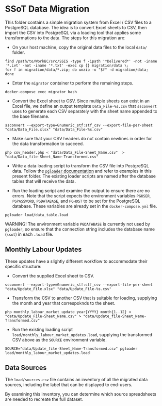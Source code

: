 SSoT Data Migration
===================

This folder contains a simple migration system from Excel / CSV files to a PostgreSQL database. The idea is to convert Excel sheets to CSV, then import the CSV into PostgreSQL via a loading tool that applies some transformations to the data. The steps for this migration are:

- On your host machine, copy the original data files to the local `data/` folder.
```
find /path/to/WorkBC/src/SSIS -type f -ipath '*Delivered*' -not -iname '*.ivt' -not -iname '*.txt' -exec cp {} migration/data \;
for f in migration/data/*.zip; do unzip -o "$f" -d migration/data; done
```

- Enter the `migrator` container to perform the remaining steps.
```
docker-compose exec migrator bash
```

- Convert the Excel sheet to CSV. Since multiple sheets can exist in an Excel file, we define an output template `Data_File-%s.csv` that `ssconvert` uses to generate each CSV separately with the sheet name appended to the base filename.
```
ssconvert --export-type=Gnumeric_stf:stf_csv --export-file-per-sheet "data/Data_File.xlsx" "data/Data_File-%s.csv"
```

- Make sure that your CSV headers do not contain newlines in order for the data transformation to succeed.
```
php csv_header.php < "data/Data_File-Sheet_Name.csv"  > "data/Data_file-Sheet_Name-Transformed.csv"
```

- Write a data loading script to transform the CSV file into PostgreSQL data. Follow the [`pgloader` documentation](https://pgloader.readthedocs.io/en/latest/tutorial/tutorial.html#loading-csv-data-with-pgloader) and refer to examples in this present folder. The existing loader scripts are named after the database tables that will receive the data.

- Run the loading script and examine the output to ensure there are no errors. Note that the script expects the environment variables `PGUSER`, `PGPASSWORD`, `PGDATABASE`, and `PGHOST` to be set for the PostgreSQL database. These variables are already set in the `docker-compose.yml` file.
```
pgloader load/data_table.load
```
WARNING! The environment variable `PGDATABASE` is currently not used by `pgloader`, so ensure that the connection string includes the database name (`ssot`) in each `.load` file.

## Monthly Labour Updates
These updates have a slightly different workflow to accommodate their specific structure:

- Convert the supplied Excel sheet to CSV.
```
ssconvert --export-type=Gnumeric_stf:stf_csv --export-file-per-sheet "data/Update_File.xlsx" "data/Update_File-%s.csv"
```

- Transform the CSV to another CSV that is suitable for loading, supplying the month and year that correspoknds to the sheet.
```
php monthly_labour_market_update year{YYYY} month{1..12} < "data/Update_File-Sheet_Name.csv" > "data/Update_file-Sheet_Name-Transformed.csv"
```

- Run the existing loading script `load/monthly_labour_market_updates.load`, supplying the transformed CSV above as the `SOURCE` environment variable.
```
SOURCE="data/Update_file-Sheet_Name-Transformed.csv" pgloader load/monthly_labour_market_updates.load
```
## Data Sources
The `load/sources.csv` file contains an inventory of all the migrated data sources, including the label that can be displayed to end-users.

By examining this inventory, you can determine which source spreadsheets are needed to recreate the full dataset.